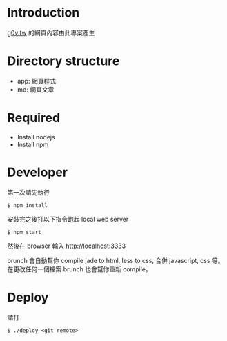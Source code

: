 # Introduction

[g0v.tw](http://g0v.tw) 的網頁內容由此專案產生

# Directory structure

 * app: 網頁程式
 * md: 網頁文章

# Required

- Install nodejs
- Install npm 

# Developer

第一次請先執行

    $ npm install

安裝完之後打以下指令跑起 local web server

    $ npm start

然後在 browser 輸入 [http://localhost:3333](http://localhost:3333)

brunch 會自動幫你 compile jade to html, less to css, 合併 javascript, css 等。在更改任何一個檔案 brunch 也會幫你重新 compile。

# Deploy

請打

    $ ./deploy <git remote>
